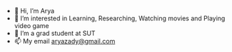 - 👋 Hi, I’m Arya
- 👀 I’m interested in Learning, Researching, Watching movies and Playing video game
- 🌱 I’m a grad student at SUT
- 📫 My email aryazady@gmail.com

<!---
aryazady/aryazady is a ✨ special ✨ repository because its `README.md` (this file) appears on your GitHub profile.
You can click the Preview link to take a look at your changes.
--->
